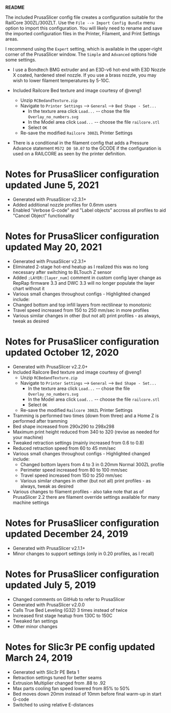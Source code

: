 **README**

The included PrusaSlicer config file creates a configuration suitable for the RailCore 300ZL/300ZLT.  Use the `File --> Import Config Bundle` menu option to import this configuration.  You will likely need to rename and save the imported configuration files in the Printer, Filament, and Print Settings areas.

I recommend using the `Expert` setting, which is available in the upper-right corner of the PrusaSlicer window.  The `Simple` and `Advanced` options hide some settings.  

- I use a Bondtech BMG extruder and an E3D-v6 hot-end with E3D Nozzle X coated, hardened steel nozzle.  If you use a brass nozzle, you may wish to lower filament temperatures by 5-10C.
- Included Railcore Bed texture and image courtesy of @veng1
  * Unzip `RCBedandTexture.zip`
  * Navigate to `Printer Settings` --> `General` --> `Bed Shape - Set...`
    * In the texture area click `Load...` -- chose the file `Overlay_no_numbers.svg`
    * In the Model area click `Load...` -- choose the file `railcore.stl`
    * Select `OK`
  * Re-save the modified `Railcore 300ZL` Printer Settings

- There is a conditional in the filament config that adds a Pressure Advance statement `M572 D0 S0.07` to the GCODE if the configuration is used on a RAILCORE as seen by the printer definition.

# Notes for PrusaSlicer configuration updated June 5, 2021

* Generated with PrusaSlicer v2.3.1+
* Added additional nozzle profiles for 0.6mm users
* Enabled 'Verbose G-code" and "Label objects" accross all profiles to aid "Cancel Object" functionality

# Notes for PrusaSlicer configuration updated May 20, 2021

* Generated with PrusaSlicer v2.3.1+
* Eliminated 2-stage hot-end heatup as I realized this was no long necessary after switching to BLTouch Z sensor
* Added `;LAYER:[layer_num]` comment in custom config layer change as RepRap firmware 3.3 and DWC 3.3 will no longer populate the layer chart without it
*  Various small changes throughout configs - Highlighted changed include:
  * Changed bottom and top infill layers from rectilinear to monotonic
  * Travel speed increased from 150 to 250 mm/sec in more profiles
  * Various similar changes in other (but not all) print profiles - as always, tweak as desired

# Notes for PrusaSlicer configuration updated October 12, 2020

* Generated with PrusaSlicer v2.2.0+
* Included Railcore Bed texture and image courtesy of @veng1
  * Unzip `RCBedandTexture.zip`
  * Navigate to `Printer Settings` --> `General` --> `Bed Shape - Set...`
    * In the texture area click `Load...` -- chose the file `Overlay_no_numbers.svg`
    * In the Model area click `Load...` -- choose the file `railcore.stl`
    * Select `OK`
  * Re-save the modified `Railcore 300ZL` Printer Settings
* Tramming is performed two times (down from three) and a Home Z is performed after tramming
* Bed shape increased from 290x290 to 298x298
* Maximum print height reduced from 340 to 320 (revise as needed for your machine)
* Tweaked retraction settings (mainly increased from 0.6 to 0.8)
* Reduced retraction speed from 60 to 45 mm/sec
* Various small changes throughout configs - Highlighted changed include:
  * Changed bottom layers from 4 to 3 in 0.20mm Normal 300ZL profile
  * Perimeter speed increased from 80 to 100 mm/sec
  * Travel speed increased from 150 to 250 mm/sec
  * Various similar changes in other (but not all) print profiles - as always, tweak as desired
* Various changes to filament profiles - also take note that as of PrusaSlicer 2.2 there are filament override settings available for many machine settings

# Notes for PrusaSlicer configuration updated December 24, 2019

* Generated with PrusaSlicer v2.1.1+
* Minor changes to support settings (only in 0.20 profiles, as I recall)


# Notes for PrusaSlicer configuration updated July 5, 2019

* Changed comments on GitHub to refer to PrusaSlicer
* Generated with PrusaSlicer v2.0.0
* Calls True Bed Leveling (G32) 3 times instead of twice
* Increased first stage heatup from 130C to 150C
* Tweaked fan settings
* Other minor changes


# Notes for Slic3r PE config updated March 24, 2019

* Generated with Slic3r PE Beta 1
* Retraction settings tuned for better seams
* Extrusion Multiplier changed from .88 to .92
* Max parts cooling fan speed lowered from 85% to 50%
* Bed moves down 20mm instead of 10mm before final warm-up in start G-code
* Switched to using relative E-distances
